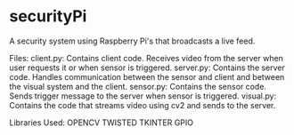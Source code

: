 securityPi
==========

A security system using Raspberry Pi's that broadcasts a live feed.

Files:
  client.py: Contains client code. Receives video from the server when user requests it or when sensor is triggered.
  server.py: Contains the server code. Handles communication between the sensor and client and between the visual                 system and the client.
  sensor.py: Contains the sensor code. Sends trigger message to the server when sensor is triggered.
  visual.py: Contains the code that streams video using cv2 and sends to the server.
  
Libraries Used:
  OPENCV
  TWISTED
  TKINTER
  GPIO
